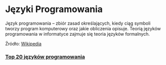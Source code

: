 # Języki Programowania 

Język programowania – zbiór zasad określających, kiedy ciąg symboli tworzy program komputerowy oraz jakie obliczenia opisuje. Teorią języków programowania w informatyce zajmuje się teoria języków formalnych.
 
 Źródło: [Wikipedia](https://pl.wikipedia.org/wiki/J%C4%99zyk_programowania)

 

### [Top 20 języków programowania](top20.md)